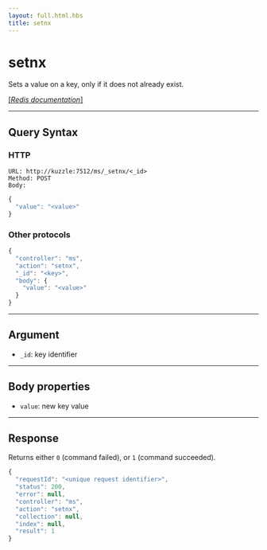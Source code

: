 ```yaml
---
layout: full.html.hbs
title: setnx
---
```


# setnx

<SinceBadge version="1.0.0" />

Sets a value on a key, only if it does not already exist.

[[_Redis documentation_]](https://redis.io/commands/setnx)

---

## Query Syntax

### HTTP

```http
URL: http://kuzzle:7512/ms/_setnx/<_id>
Method: POST
Body:
```

```js
{
  "value": "<value>"
}
```

### Other protocols

```js
{
  "controller": "ms",
  "action": "setnx",
  "_id": "<key>",
  "body": {
    "value": "<value>"
  }
}
```

---

## Argument

- `_id`: key identifier

---

## Body properties

- `value`: new key value

---

## Response

Returns either `0` (command failed), or `1` (command succeeded).

```javascript
{
  "requestId": "<unique request identifier>",
  "status": 200,
  "error": null,
  "controller": "ms",
  "action": "setnx",
  "collection": null,
  "index": null,
  "result": 1
}
```
